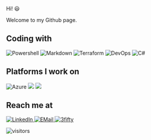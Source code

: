 Hi! 😃

Welcome to my Github page. 


## Coding with
<p>
<img alt="Powershell" src="https://img.shields.io/badge/Powershell%20-%230276BD.svg?&style=flat-square&logo=Powershell&logoColor=white"/>
<img alt="Markdown" src="https://img.shields.io/badge/markdown-%23000000.svg?&style=flat-square&logo=markdown&logoColor=white"/> <img alt="Terraform" src="https://img.shields.io/badge/terraform%20-%235835CC.svg?&style=flat-square&logo=terraform&logoColor=white"/> 
<img alt="DevOps" src="https://img.shields.io/badge/Azure DevOps%20-%230072C6.svg?&style=flat-square&logo=azure-devops&logoColor=white"/>
<img alt="C#" src="https://img.shields.io/badge/c%23%20-%23239120.svg?&style=flat-square&logo=c-sharp&logoColor=white"/>
</p>

## Platforms I work on
<p>
<img alt="Azure" src="https://img.shields.io/badge/azure%20-%230072C6.svg?&style=flat-square&logo=microsoft-azure&logoColor=white"/> <img alr="Microsoft" src="https://img.shields.io/badge/Microsoft-0078D4?style=flat-square&logo=microsoft&logoColor=white" /> <img alr="Office 365" src="https://img.shields.io/badge/Office 365-0078D4?style=flat-square&logo=microsoft-office&logoColor=white" />
</p>

## Reach me at


[<img alt="LinkedIn" src="https://img.shields.io/badge/linkedin%20-%230077B5.svg?&style=flat-square&logo=linkedin&logoColor=white"/>
](https://www.linkedin.com/in/leonboers/) [<img alt="EMail" src="https://img.shields.io/badge/Email-0078D4?style=flat-square&logo=microsoft-outlook&logoColor=white%22"/>
](mailto:leonboers@gmail.com) [<img alt="3fifty" src="https://img.shields.io/badge/3fifty%20-%23009FE3.svg?&style=flat-square&logo=Workplace&logoColor=white"/>](https://www.3fifty.eu)


![visitors](https://visitor-badge.glitch.me/badge?page_id=LeonB87.visitor-badge)
<!--



https://github.com/abhisheknaiidu/awesome-github-profile-readme#github-actions-

https://github.com/Ileriayo/markdown-badges
-->
